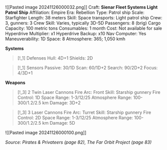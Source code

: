 ![[Pasted image 20241126000032.png]]
Craft: **Sienar Fleet Systems Light Patrol Ship**
Affiliation: Empire
Era: Rebellion
Type: Patrol ship
Scale: Starfighter
Length: 38 meters
Skill: Space transports: Light patrol ship
Crew: 3, gunners: 3
Crew Skill: Varies, typically 3D-5D
Passengers: 8 (brig)
Cargo Capacity: 100 metric tons
Consumables: 1 month
Cost: Not available for sale
Hyperdrive Multiplier: x1
Hyperdrive Backup: x10
Nav Computer: Yes
Maneuverability: 1D
Space: 8
Atmosphere: 365; 1,050 kmh

**Systems**
> [!_1] Defenses
> Hull: 4D+1
> Shields: 2D

> [!_1] Sensors
> Passive: 30/1D
> Scan: 60/1D+2
> Search: 90/2D+2
> Focus: 4/3D+1

**Weapons**
> [!_3] 2 Twin Laser Cannons
> Fire Arc: Front
> Skill: Starship gunnery
> Fire Control: 1D
> Space Range: 1-3/12/25
> Atmosphere Range: 100-300/1.2/2.5 km
> Damage: 3D+2

> [!_3] 3 Laser Cannons
> Fire Arc: Turret
> Skill: Starship gunnery
> Fire Control: 2D
> Space Range: 1-3/12/25
> Atmosphere Range: 100-300/1.2/2.5 km
> Damage: 5D

![[Pasted image 20241126000100.png]]


*Source: Pirates & Privateers (page 82), The Far Orbit Project (page 83)*

